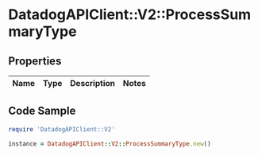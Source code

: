 # DatadogAPIClient::V2::ProcessSummaryType

## Properties

Name | Type | Description | Notes
------------ | ------------- | ------------- | -------------

## Code Sample

```ruby
require 'DatadogAPIClient::V2'

instance = DatadogAPIClient::V2::ProcessSummaryType.new()
```


